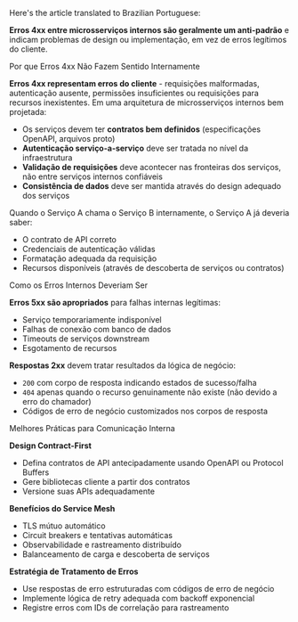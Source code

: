 Here's the article translated to Brazilian Portuguese:

**Erros 4xx entre microsserviços internos são geralmente um anti-padrão** e indicam problemas de design ou implementação, em vez de erros legítimos do cliente.

Por que Erros 4xx Não Fazem Sentido Internamente

**Erros 4xx representam erros do cliente** - requisições malformadas, autenticação ausente, permissões insuficientes ou requisições para recursos inexistentes. Em uma arquitetura de microsserviços internos bem projetada:

* Os serviços devem ter **contratos bem definidos** (especificações OpenAPI, arquivos proto)
* **Autenticação serviço-a-serviço** deve ser tratada no nível da infraestrutura
* **Validação de requisições** deve acontecer nas fronteiras dos serviços, não entre serviços internos confiáveis
* **Consistência de dados** deve ser mantida através do design adequado dos serviços

Quando o Serviço A chama o Serviço B internamente, o Serviço A já deveria saber:
* O contrato de API correto
* Credenciais de autenticação válidas
* Formatação adequada da requisição
* Recursos disponíveis (através de descoberta de serviços ou contratos)

Como os Erros Internos Deveriam Ser

**Erros 5xx são apropriados** para falhas internas legítimas:
* Serviço temporariamente indisponível
* Falhas de conexão com banco de dados
* Timeouts de serviços downstream
* Esgotamento de recursos

**Respostas 2xx** devem tratar resultados da lógica de negócio:
* `200` com corpo de resposta indicando estados de sucesso/falha
* `404` apenas quando o recurso genuinamente não existe (não devido a erro do chamador)
* Códigos de erro de negócio customizados nos corpos de resposta

Melhores Práticas para Comunicação Interna

**Design Contract-First**
* Defina contratos de API antecipadamente usando OpenAPI ou Protocol Buffers
* Gere bibliotecas cliente a partir dos contratos
* Versione suas APIs adequadamente

**Benefícios do Service Mesh**
* TLS mútuo automático
* Circuit breakers e tentativas automáticas
* Observabilidade e rastreamento distribuído
* Balanceamento de carga e descoberta de serviços

**Estratégia de Tratamento de Erros**
* Use respostas de erro estruturadas com códigos de erro de negócio
* Implemente lógica de retry adequada com backoff exponencial
* Registre erros com IDs de correlação para rastreamento